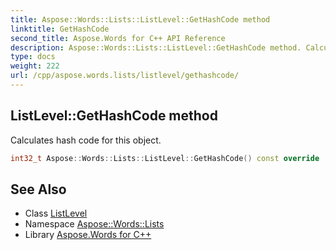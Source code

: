 ```yaml
---
title: Aspose::Words::Lists::ListLevel::GetHashCode method
linktitle: GetHashCode
second_title: Aspose.Words for C++ API Reference
description: Aspose::Words::Lists::ListLevel::GetHashCode method. Calculates hash code for this object in C++.
type: docs
weight: 222
url: /cpp/aspose.words.lists/listlevel/gethashcode/
---
```

## ListLevel::GetHashCode method


Calculates hash code for this object.

```cpp
int32_t Aspose::Words::Lists::ListLevel::GetHashCode() const override
```

## See Also

* Class [ListLevel](../)
* Namespace [Aspose::Words::Lists](../../)
* Library [Aspose.Words for C++](../../../)
